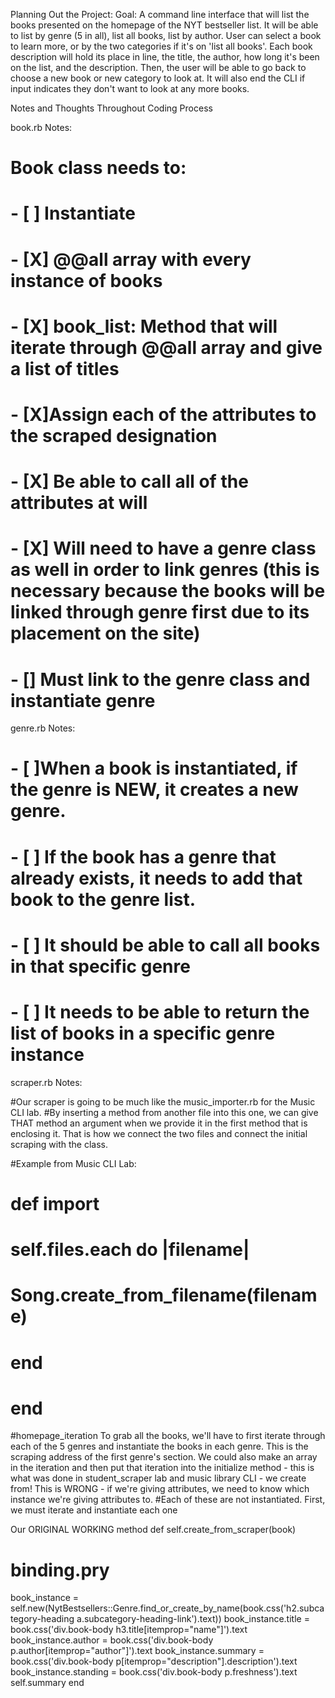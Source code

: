 Planning Out the Project:
Goal: A command line interface that will list the books presented on the homepage of the NYT bestseller list.
It will be able to list by genre (5 in all), list all books, list by author.
User can select a book to learn more, or by the two categories if it's on 'list all books'.
Each book description will hold its place in line, the title, the author, how long it's been on the list, and the description.
Then, the user will be able to go back to choose a new book or new category to look at. It will also end the CLI if input indicates they don't want to look at any more books.


Notes and Thoughts Throughout Coding Process

book.rb Notes:

  # Book class needs to:
  # - [ ] Instantiate
  # - [X] @@all array with every instance of books
  # - [X] book_list: Method that will iterate through @@all array and give a list of titles
  # - [X]Assign each of the attributes to the scraped designation
  # - [X] Be able to call all of the attributes at will
  # - [X] Will need to have a genre class as well in order to link genres (this is necessary because the books will be linked through genre first due to its placement on the site)
  # - [] Must link to the genre class and instantiate genre

genre.rb Notes:

  # - [ ]When a book is instantiated, if the genre is NEW, it creates a new genre.
  # - [ ] If the book has a genre that already exists, it needs to add that book to the genre list.
  # - [ ] It should be able to call all books in that specific genre
  # - [ ] It needs to be able to return the list of books in a specific genre instance

scraper.rb Notes:

  #Our scraper is going to be much like the music_importer.rb for the Music CLI lab.
  #By inserting a method from another file into this one, we can give THAT method an argument when we provide it in the first method that is enclosing it. That is how we connect the two files and connect the initial scraping with the class.

  #Example from Music CLI Lab:

  # def import
  #   self.files.each do |filename|
  #     Song.create_from_filename(filename)
  #   end
  # end

  #homepage_iteration
  To grab all the books, we'll have to first iterate through each of the 5 genres and instantiate the books in each genre. This is the scraping address of the first genre's section.
  We could also make an array in the iteration and then put that iteration into the initialize method - this is what was done in student_scraper lab and music library CLI - we create from!
  This is WRONG - if we're giving attributes, we need to know which instance we're giving attributes to.
  #Each of these are not instantiated. First, we must iterate and instantiate each one


Our ORIGINAL WORKING method
def self.create_from_scraper(book)
  # binding.pry
  book_instance = self.new(NytBestsellers::Genre.find_or_create_by_name(book.css('h2.subcategory-heading a.subcategory-heading-link').text))
  book_instance.title = book.css('div.book-body h3.title[itemprop="name"]').text
  book_instance.author = book.css('div.book-body p.author[itemprop="author"]').text
  book_instance.summary = book.css('div.book-body p[itemprop="description"].description').text
  book_instance.standing = book.css('div.book-body p.freshness').text
  self.summary
end
